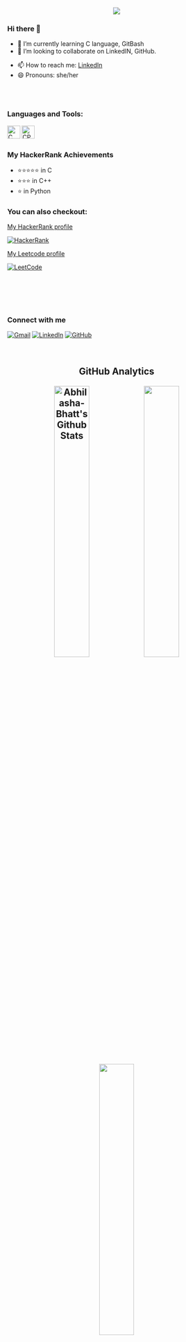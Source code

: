 <h1 align="center">
  <a href="https://git.io/typing-svg">
    <img src="https://readme-typing-svg.herokuapp.com/?lines=Greetings,Programmers!👋;I'm+ABHILASHA...;This+is+my+profile!&center=true&size=30">
  </a>
</h1>


### Hi there 👋
- 🌱 I’m currently learning C language, GitBash
- 👯 I’m looking to collaborate on LinkedIN, GitHub.
<!--
- 🤔 I’m looking for help with ... 
- 💬 Ask me about ... -->
- 📫 How to reach me:
  [LinkedIn](https://linkedin.com/in/abhilasha-bhatt3)
- 😄 Pronouns: she/her

<br/><br/>
### Languages and Tools:
<img align="left" alt="C" width="30px" src="https://img.icons8.com/color/50/000000/c-programming.png"/>
<img align="left" alt="CPP" width="30px" src="https://www.freeiconspng.com/uploads/c--logo-icon-0.png"/>
<br/><br/>

### My HackerRank Achievements
  - ⭐⭐⭐⭐⭐ in C 
  - ⭐⭐⭐ in C++  
  - ⭐ in Python

### You can also checkout:

[My HackerRank profile](https://www.hackerrank.com/abhilashabhatt77)

[![HackerRank](https://img.shields.io/badge/-HackerRank-2EC866?style=for-the-badge&logo=HackerRank&logoColor=white)](https://www.hackerrank.com/abhilashabhatt77)
 
[My Leetcode profile](https://www.leetcode.com/abhilashabhatt77)  

[![LeetCode](https://img.shields.io/badge/-LeetCode-FFA116?style=for-the-badge&logo=LeetCode&logoColor=black)](https://leetcode.com/abhilashabhatt77)

<br/><br/>
---
### Connect with me
  [![Gmail](https://img.shields.io/badge/-Gmail-D14836?logo=gmail&logoColor=white&style=for-the-badge)](mailto:abhilashabhatt77@gmail.com)
  [![LinkedIn](https://img.shields.io/badge/-LinkedIn-blue?logo=linkedin&logoColor=white&style=for-the-badge)](https://www.linkedin.com/in/abhilasha-bhatt3/)
  [![GitHub](https://img.shields.io/badge/-GitHub-181717?logo=github&logoColor=white&style=for-the-badge)](https://github.com/Abhilasha-Bhatt)
<br/><br/><br/>
<h2 align="center">GitHub Analytics
<p >
  <img width="40%" alt="Abhilasha-Bhatt's Github Stats" src="https://github-readme-stats.vercel.app/api?username=Abhilasha-Bhatt&show_icons=true&hide_border=true&theme=algolia"/>
  <img width="40%" src="https://github-readme-stats-eight-theta.vercel.app/api/top-langs/?username=Abhilasha-Bhatt&layout=compact&langs_count=8&theme=algolia"/>
  <img width="40%" src="https://github-readme-streak-stats.herokuapp.com/?user=Abhilasha-Bhatt&show_icons=true&locale=en&layout=compact&theme=algolia&line_height=0" />
</p>
</a>
<h2></h2>
